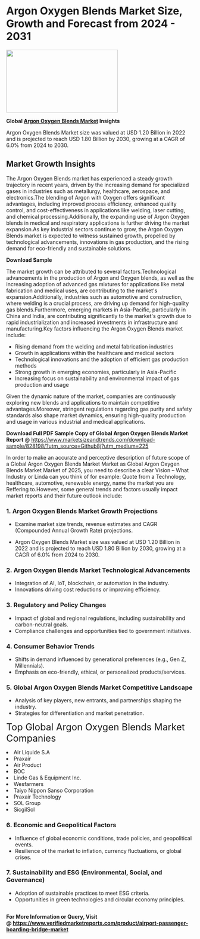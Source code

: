 <H1>Argon Oxygen Blends Market Size, Growth and Forecast from 2024 - 2031</H1><img class="aligncenter size-medium wp-image-584254" src="https://thirdeyenews.in/wp-content/uploads/2024/09/Global-Market-Research-300x168.jpeg" alt="" width="300" height="168" /><p><strong>Global&nbsp;<a href="https://www.marketsizeandtrends.com/download-sample/828198/?utm_source=Github8j?utm_medium=225">Argon Oxygen Blends Market</a> Insights</strong></p><p>Argon Oxygen Blends Market size was valued at USD 1.20 Billion in 2022 and is projected to reach USD 1.80 Billion by 2030, growing at a CAGR of 6.0% from 2024 to 2030.</p><p><h2>Market Growth Insights</h2> <p>The Argon Oxygen Blends market has experienced a steady growth trajectory in recent years, driven by the increasing demand for specialized gases in industries such as metallurgy, healthcare, aerospace, and electronics.The blending of Argon with Oxygen offers significant advantages, including improved process efficiency, enhanced quality control, and cost-effectiveness in applications like welding, laser cutting, and chemical processing.Additionally, the expanding use of Argon Oxygen blends in medical and respiratory applications is further driving the market expansion.As key industrial sectors continue to grow, the Argon Oxygen Blends market is expected to witness sustained growth, propelled by technological advancements, innovations in gas production, and the rising demand for eco-friendly and sustainable solutions.</p> <p><strong>Download Sample</strong></p> <p>The market growth can be attributed to several factors.Technological advancements in the production of Argon and Oxygen blends, as well as the increasing adoption of advanced gas mixtures for applications like metal fabrication and medical uses, are contributing to the market's expansion.Additionally, industries such as automotive and construction, where welding is a crucial process, are driving up demand for high-quality gas blends.Furthermore, emerging markets in Asia-Pacific, particularly in China and India, are contributing significantly to the market's growth due to rapid industrialization and increased investments in infrastructure and manufacturing.Key factors influencing the Argon Oxygen Blends market include:</p> <ul> <li>Rising demand from the welding and metal fabrication industries</li> <li>Growth in applications within the healthcare and medical sectors</li> <li>Technological innovations and the adoption of efficient gas production methods</li> <li>Strong growth in emerging economies, particularly in Asia-Pacific</li> <li>Increasing focus on sustainability and environmental impact of gas production and usage</li> </ul> <p>Given the dynamic nature of the market, companies are continuously exploring new blends and applications to maintain competitive advantages.Moreover, stringent regulations regarding gas purity and safety standards also shape market dynamics, ensuring high-quality production and usage in various industrial and medical applications.</p> <p><span class=""><strong>Download Full PDF Sample Copy of Global Argon Oxygen Blends Market Report</strong> @ <a href="https://www.marketsizeandtrends.com/download-sample/828198/?utm_source=Github8j?utm_medium=225" target="_blank">https://www.marketsizeandtrends.com/download-sample/828198/?utm_source=Github8j?utm_medium=225</a></span></p><p>In order to make an accurate and perceptive description of future scope of a Global&nbsp;Argon Oxygen Blends Market Market as Global&nbsp;Argon Oxygen Blends Market Market of 2025, you need to describe a clear Vision &ndash; What Industry or Linda can you think of for example: Quote from a Technology, healthcare, automotive, renewable energy, name the market you are Reffering to.However, some general trends and factors usually impact market reports and their future outlook include:</p><h3>1.&nbsp;<strong>Argon Oxygen Blends Market Growth Projections</strong></h3><ul><li>Examine market size trends, revenue estimates and CAGR (Compounded Annual Growth Rate) projections.</li><li><p>Argon Oxygen Blends Market size was valued at USD 1.20 Billion in 2022 and is projected to reach USD 1.80 Billion by 2030, growing at a CAGR of 6.0% from 2024 to 2030.</p></li></ul><h3>2.&nbsp;<strong>Argon Oxygen Blends Market Technological Advancements</strong></h3><ul><li>Integration of AI, IoT, blockchain, or automation in the industry.</li><li>Innovations driving cost reductions or improving efficiency.</li></ul><h3>3.&nbsp;<strong>Regulatory and Policy Changes</strong></h3><ul><li>Impact of global and regional regulations, including sustainability and carbon-neutral goals.</li><li>Compliance challenges and opportunities tied to government initiatives.</li></ul><h3>4.&nbsp;<strong>Consumer Behavior Trends</strong></h3><ul><li>Shifts in demand influenced by generational preferences (e.g., Gen Z, Millennials).</li><li>Emphasis on eco-friendly, ethical, or personalized products/services.</li></ul><h3>5.&nbsp;<strong>Global Argon Oxygen Blends Market Competitive Landscape</strong></h3><ul><li>Analysis of key players, new entrants, and partnerships shaping the industry.</li><li>Strategies for differentiation and market penetration.</li></ul><p data-pm-slice="1 1 []"><span style="color: inherit; font-family: inherit; font-size: 25px;">Top Global Argon Oxygen Blends Market Companies</span></p><div class="" data-test-id=""><p><li>Air Liquide S.A</li><li> Praxair</li><li> Air Product</li><li> BOC</li><li> Linde Gas & Equipment Inc.</li><li> Wesfarmers</li><li> Taiyo Nippon Sanso Corporation</li><li> Praxair Technology</li><li> SOL Group</li><li> SicgilSol</li></p></div><h3>6.&nbsp;<strong>Economic and Geopolitical Factors</strong></h3><ul><li>Influence of global economic conditions, trade policies, and geopolitical events.</li><li>Resilience of the market to inflation, currency fluctuations, or global crises.</li></ul><h3>7.&nbsp;<strong>Sustainability and ESG (Environmental, Social, and Governance)</strong></h3><ul><li>Adoption of sustainable practices to meet ESG criteria.</li><li>Opportunities in green technologies and circular economy principles.</li></ul><h2><strong style="font-size: 14px;">For More Information or Query, Visit @&nbsp;</strong><a style="background-color: #ffffff; font-size: 14px;" href="https://www.marketsizeandtrends.com/report/argon-oxygen-blends-market/" target="_blank">https://www.verifiedmarketreports.com/product/airport-passenger-boarding-bridge-market</a></h2>